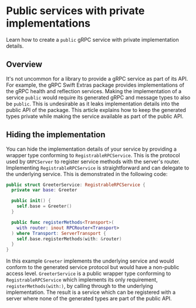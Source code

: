 # Public services with private implementations

Learn how to create a `public` gRPC service with private implementation details.

## Overview

It's not uncommon for a library to provide a gRPC service as part of its API.
For example, the gRPC Swift Extras package provides implementations of the gRPC
health and reflection services. Making the implementation of a service `public`
would require its generated gRPC and message types to also be `public`. This is
undesirable as it leaks implementation details into the public API of the
package. This article explains how to keep the generated types private while
making the service available as part of the public API.

## Hiding the implementation

You can hide the implementation details of your service by providing a wrapper
type conforming to `RegistrableRPCService`. This is the protocol used by
`GRPCServer` to register service methods with the server's router. Implementing
`RegistrableRPCService` is straightforward and can delegate to the underlying
service. This is demonstrated in the following code:

```swift
public struct GreeterService: RegistrableRPCService {
  private var base: Greeter

  public init() {
    self.base = Greeter()
  }

  public func registerMethods<Transport>(
    with router: inout RPCRouter<Transport>
  ) where Transport: ServerTransport {
    self.base.registerMethods(with: &router)
  }
}
```

In this example `Greeter` implements the underlying service and would conform to
the generated service protocol but would have a non-public access level.
`GreeterService` is a public wrapper type conforming to `RegistrableRPCService`
which implements its only requirement, `registerMethods(with:)`, by calling
through to the underlying implementation. The result is a service which can be
registered with a server where none of the generated types are part of the
public API.
